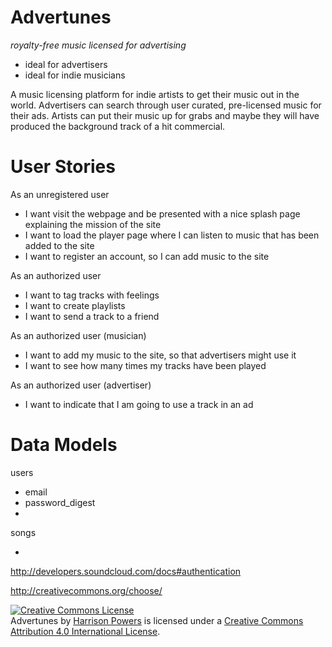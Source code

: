Advertunes
==========
*royalty-free music licensed for advertising*


* ideal for advertisers
* ideal for indie musicians

A music licensing platform for indie artists to get their music out in the world. Advertisers can search through user curated, pre-licensed music for their ads. Artists can put their music up for grabs and maybe they will have produced the background track of a hit commercial.


User Stories
============

As an unregistered user

* I want visit the webpage and be presented with a nice splash page explaining the mission of the site
* I want to load the player page where I can listen to music that has been added to the site
* I want to register an account, so I can add music to the site

As an authorized user

* I want to tag tracks with feelings
* I want to create playlists
* I want to send a track to a friend

As an authorized user (musician)

* I want to add my music to the site, so that advertisers might use it
* I want to see how many times my tracks have been played

As an authorized user (advertiser)

* I want to indicate that I am going to use a track in an ad



Data Models
===========

users

* email
* password_digest
*

songs

*


http://developers.soundcloud.com/docs#authentication

http://creativecommons.org/choose/


<a rel="license" href="http://creativecommons.org/licenses/by/4.0/"><img alt="Creative Commons License" style="border-width:0" src="http://i.creativecommons.org/l/by/4.0/88x31.png" /></a><br /><span xmlns:dct="http://purl.org/dc/terms/" href="http://purl.org/dc/dcmitype/Sound" property="dct:title" rel="dct:type">Advertunes</span> by <a xmlns:cc="http://creativecommons.org/ns#" href="http://advertunes.org" property="cc:attributionName" rel="cc:attributionURL">Harrison Powers</a> is licensed under a <a rel="license" href="http://creativecommons.org/licenses/by/4.0/">Creative Commons Attribution 4.0 International License</a>.
